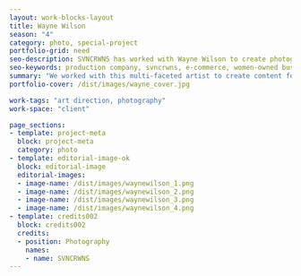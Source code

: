 ```yaml
---
layout: work-blocks-layout
title: Wayne Wilson
season: "4"
category: photo, special-project
portfolio-grid: need
seo-description: SVNCRWNS has worked with Wayne Wilson to create photography as this artist prepares to bloom and share more of themselves with their audience.
seo-keywords: production company, svncrwns, e-commerce, women-owned businesses, creative team, consulting, business operations, launch my brand, manage my brand, photography, videography, special projects
summary: "We worked with this multi-faceted artist to create content for social media.  This included a 1 hour shoot and retouching."
portfolio-cover: /dist/images/wayne_cover.jpg

work-tags: "art direction, photography"
work-space: "client"

page_sections:
- template: project-meta
  block: project-meta
  category: photo
- template: editorial-image-ok
  block: editorial-image
  editorial-images:
  - image-name: /dist/images/waynewilson_1.png
  - image-name: /dist/images/waynewilson_2.png
  - image-name: /dist/images/waynewilson_3.png
  - image-name: /dist/images/waynewilson_4.png
- template: credits002
  block: credits002
  credits:
  - position: Photography
    names:
    - name: SVNCRWNS
---
```

